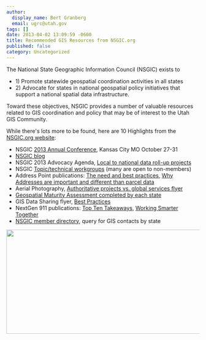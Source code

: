 ```yaml
---
author:
  display_name: Bert Granberg
  email: ugrc@utah.gov
tags: []
date: 2013-04-02 13:09:59 -0600
title: Recommended GIS Resources from NSGIC.org
published: false
category: Uncategorized
---
```


<p>The National State Geographic Information Council (NSGIC) exists to </p>
<ul>
<li>1) Promote statewide geospatial coordination activities in all states </li>
<li>2) Advocate for states in national geospatial policy initiatives that support a national spatial data infrastructure. </li>
</ul>
<p>Toward these objectives, NSGIC provides a number of valuable resources related to GIS coordination and policy that may be of interest to the Utah GIS Community.</p>
<p>While there's lots more to be found, here are 10 Highlights from the <a href="https://nsgic.org">NSGIC.org website</a>:</p>
<ul>
<li>NSGIC <a href="https://www.nsgic.org/upcoming-conferences">2013 Annual Conference</a>, Kansas City MO October 27-31	</li>
<li><a href="https://www.nsgic.org/blog/">NSGIC blog</a></li>
<li>NSGIC 2013 Advocacy Agenda, <a href="https://www.nsgic.org/public_resources/NSGIC_Advocacy_Agenda_101712.pdf">Local to national data roll-up projects</a></li>
<li>NSGIC <a href="https://www.nsgic.org/work-groups">Topic/technical workgroups</a> (many are open to non-members)</li>
<li>Address Point publications: <a href="https://www.nsgic.org/public_resources/Addresses_FTN_032210.pdf">The need and best practices</a>, <a href="https://nsgic.org/public_resources/Address_Points_FTN_Brochure_050311_Final.pdf">Why Addresses are important and different than parcel data</a></li>
<li>Aerial Photography, <a href="https://www.nsgic.org/public_resources/NSGIC_Justifying_Cost_of_Imagery_102612_Final.pdf">Authoritative projects vs. global services flyer</a></li>
<li><a href="https://www.nsgic.org/geospatial-maturity-assessment">Geospatial Maturity Assessment completed by each state</a></li>
<li>GIS Data Sharing flyer, <a href="https://www.nsgic.org/public_resources/NSGIC_Data_Sharing_Guidelines_120211_Final.pdf">Best Practices</a></li>
<li>NextGen 911 publications: <a href="https://nsgic.org/public_resources/NG_9-1-1_Top_Ten_State_Coordinator_081811_Final.pdf">Top Ten Takeaways</a>, <a href="https://nsgic.org/public_resources/Working_Smarter_Together_NENA_NAPSG_NSGIC_081211_FINAL.pdf">Working Smarter Together</a></li>
<li><a href="https://netforum.avectra.com/eweb/DynamicPage.aspx?Site=NSGIC&WebCode=IndSearch">NSGIC member directory</a>, query for GIS contacts by state</li>
</ul>
<p><img alt="" src="https://www.nsgic.org/public_resources/Large_Logo_1321304002.jpg" class="aligncenter" width="697" height="272" /></p>
